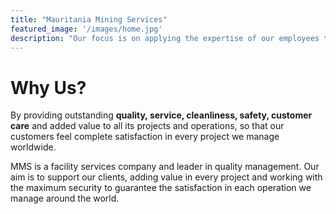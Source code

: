 ```yaml
---
title: "Mauritania Mining Services"
featured_image: '/images/home.jpg'
description: "Our focus is on applying the expertise of our employees to attractive projects while pledging to deliver leading technology and overriding commitment to safe practices."
---
```

# Why Us?

By providing outstanding **quality, service, cleanliness, safety, customer care** and added value to all its projects and operations, so that our customers feel complete satisfaction in every project we manage worldwide.

MMS is a facility services company and leader in quality management. Our aim is to support our clients, adding value in every project and working with the maximum security to guarantee the satisfaction in each operation we manage around the world.